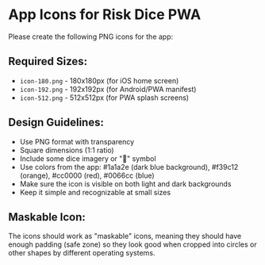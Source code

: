 # App Icons for Risk Dice PWA

Please create the following PNG icons for the app:

## Required Sizes:
- `icon-180.png` - 180x180px (for iOS home screen)
- `icon-192.png` - 192x192px (for Android/PWA manifest)
- `icon-512.png` - 512x512px (for PWA splash screens)

## Design Guidelines:
- Use PNG format with transparency
- Square dimensions (1:1 ratio)
- Include some dice imagery or "🎲" symbol
- Use colors from the app: #1a1a2e (dark blue background), #f39c12 (orange), #cc0000 (red), #0066cc (blue)
- Make sure the icon is visible on both light and dark backgrounds
- Keep it simple and recognizable at small sizes

## Maskable Icon:
The icons should work as "maskable" icons, meaning they should have enough padding (safe zone) so they look good when cropped into circles or other shapes by different operating systems.